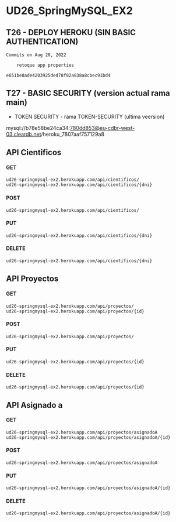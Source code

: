 # UD26_SpringMySQL_EX2

## T26 - DEPLOY HEROKU (SIN BASIC AUTHENTICATION)

```
Commits on Aug 20, 2022

    retoque app properties 

e651be8ade4203925ded78f82a838a8cbec91bd4
```

## T27 - BASIC SECURITY (version actual rama main)
- TOKEN SECURITY - rama TOKEN-SECURITY (ultima veersion)

mysql://b78e58be24ca34:780dd853@eu-cdbr-west-03.cleardb.net/heroku_7807aaf757129a8

## API Cientificos

#### GET
```
ud26-springmysql-ex2.herokuapp.com/api/cientificos/
ud26-springmysql-ex2.herokuapp.com/api/cientificos/{dni}
```
#### POST
```
ud26-springmysql-ex2.herokuapp.com/api/cientificos/
```
#### PUT
```
ud26-springmysql-ex2.herokuapp.com/api/cientificos/{dni}
```
#### DELETE
```
ud26-springmysql-ex2.herokuapp.com/api/cientificos/{dni}
```

## API Proyectos

#### GET
```
ud26-springmysql-ex2.herokuapp.com/api/proyectos/
ud26-springmysql-ex2.herokuapp.com/api/proyectos/{id}
```
#### POST
```
ud26-springmysql-ex2.herokuapp.com/api/proyectos/
```
#### PUT
```
ud26-springmysql-ex2.herokuapp.com/api/proyectos/{id}
```
#### DELETE
```
ud26-springmysql-ex2.herokuapp.com/api/proyectos/{id}
```

## API Asignado a

#### GET
```
ud26-springmysql-ex2.herokuapp.com/api/proyectos/asignadoA
ud26-springmysql-ex2.herokuapp.com/api/proyectos/asignadoA/{id}
```
#### POST
```
ud26-springmysql-ex2.herokuapp.com/api/proyectos/asignadoA
```
#### PUT
```
ud26-springmysql-ex2.herokuapp.com/api/proyectos/asignadoA/{id}
```
#### DELETE
```
ud26-springmysql-ex2.herokuapp.com/api/proyectos/asignadoA/{id}
```
